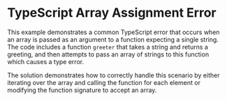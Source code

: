 # TypeScript Array Assignment Error

This example demonstrates a common TypeScript error that occurs when an array is passed as an argument to a function expecting a single string.  The code includes a function `greeter` that takes a string and returns a greeting, and then attempts to pass an array of strings to this function which causes a type error.

The solution demonstrates how to correctly handle this scenario by either iterating over the array and calling the function for each element or modifying the function signature to accept an array.